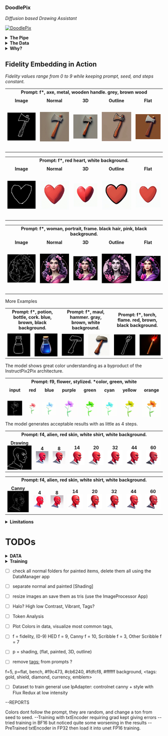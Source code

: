 ### DoodlePix  
*Diffusion based Drawing Assistant*

[![DoodlePix](https://github.com/user-attachments/assets/b6a44dc0-6d01-4285-a5ad-9f6fedf91656)](https://github.com/user-attachments/assets/b6a44dc0-6d01-4285-a5ad-9f6fedf91656)

<details>
  <summary><strong>The Pipe</strong></summary>
  
  - **Base Model:** StableDiffusion 2.1  
  - **Inference:** fits in < 4GB  
  - **Speed:** ~15 steps/second  
  - **Training Requirements:** < 14GB
  - **Pipeline:** InstructPix2Pix (+ custom fidelity input)
</details>

<details>
  <summary><strong>The Data</strong></summary>

  - **Data Size:** ~4.5k images (for now)  
  - **Image Generation:** Dalle-3 and Flux-Redux  
  - **Edge Extraction:** Canny, Fake Scribble, Scribble Xdog, HED soft edge  
  - **Doodles** were hand-drawn and compose about 10% of the edges (for now)
</details>

    
<details>
  <summary><strong>Why?</strong></summary>
  
  <p>
    The objective is to train a model able to take drawings as inputs.
  </p>
  
  <p>
    While most models and controlnets were trained using canny or similar line extractors as inputs(which focus on the most prominent lines in an image),
  drawings are made with intention. A few squiggly lines placed in the right place can deliver a much better idea of what's being represented in the image:
  </p>
  
  <table style="width: 60%; table-layout: fixed;">
    <tr>
      <td style="text-align: center;">
        <strong>Drawing</strong><br>
        <img src="assets/alien/alienDrawing.png" alt="Drawing" style="width: 60%; max-width: 240px; height: auto; object-fit: contain;">
      </td>
      <td style="text-align: center;">
        <strong>Canny</strong><br>
        <img src="assets/alien/alienCanny.png" alt="Canny" style="width: 60%; max-width: 240px; height: auto; object-fit: contain;">
      </td>
    </tr>
  </table>
  
  <p>
    To address this, I train a *Fidelity embedding* that injects an explicit fidelity signal into the Unet, allowing it to modulate its denoising behavior accordingly.
  </p>
  
  <p>
    The FidelityMLP (ranging from 0 to 9; f0–f9) lets users decide how much the model should "correct" their drawing. 
 </p> 
 <p> 
  Although the InstructPix2Pix pipeline supports an ImageGuidance factor to control adherence to the input image, it tends to follow the drawing too strictly at higher values while losing compositional nuances at lower values.
 </p> 
  
  
</details>

## Fidelity Embedding in Action

*Fidelity values range from 0 to 9 while keeping prompt, seed, and steps constant.*

<table style="width:100%; table-layout: fixed;">
  <tr>
    <td colspan="5" style="text-align:center; font-weight:bold; font-size:0.9rem; padding-bottom:8px;">
      Prompt: f*, axe, metal, wooden handle. grey, brown wood
    </td>
  </tr>
  <tr>
    <td style="text-align:center;">
      <strong>Image</strong><br>
      <img src="assets/axe.png" alt="Axe Image" style="width:150px; height:150px; object-fit:contain;">
    </td>
    <td style="text-align:center;">
      <strong>Normal</strong><br>
      <img src="assets/AxeNormal.gif" alt="Axe Normal" style="width:150px; height:150px; object-fit:contain;">
    </td>
    <td style="text-align:center;">
      <strong>3D</strong><br>
      <img src="assets/Axe3D.gif" alt="Axe 3D" style="width:150px; height:150px; object-fit:contain;">
    </td>
    <td style="text-align:center;">
      <strong>Outline</strong><br>
      <img src="assets/AxeOutline.gif" alt="Axe Outline" style="width:150px; height:150px; object-fit:contain;">
    </td>
    <td style="text-align:center;">
      <strong>Flat</strong><br>
      <img src="assets/AxeFlat.gif" alt="Axe Flat" style="width:150px; height:150px; object-fit:contain;">
    </td>
  </tr>
</table>

<table style="width:100%; table-layout: fixed;">
  <tr>
    <td colspan="5" style="text-align:center; font-weight:bold; font-size:0.9rem; padding-bottom:8px;">
      Prompt: f*, red heart, white background.
    </td>
  </tr>
  <tr>
    <td style="text-align:center;">
      <strong>Image</strong><br>
      <img src="assets/heart.png" alt="Heart Image" style="width:150px; height:150px; object-fit:contain;">
    </td>
    <td style="text-align:center;">
      <strong>Normal</strong><br>
      <img src="assets/Heart.gif" alt="Heart Normal" style="width:150px; height:150px; object-fit:contain;">
    </td>
    <td style="text-align:center;">
      <strong>3D</strong><br>
      <img src="assets/Heart3D.gif" alt="Heart 3D" style="width:150px; height:150px; object-fit:contain;">
    </td>
    <td style="text-align:center;">
      <strong>Outline</strong><br>
      <img src="assets/HeartOutline.gif" alt="Heart Outline" style="width:150px; height:150px; object-fit:contain;">
    </td>
    <td style="text-align:center;">
      <strong>Flat</strong><br>
      <img src="assets/HeartFlat.gif" alt="Heart Flat" style="width:150px; height:150px; object-fit:contain;">
    </td>
  </tr>
</table>

<table style="width:100%; table-layout: fixed;">
  <tr>
    <td colspan="5" style="text-align:center; font-weight:bold; font-size:0.9rem; padding-bottom:8px;">
      Prompt: f*, woman, portrait, frame. black hair, pink, black background.
    </td>
  </tr>
  <tr>
    <td style="text-align:center;">
      <strong>Image</strong><br>
      <img src="assets/woman.png" alt="Woman Image" style="width:150px; height:150px; object-fit:contain;">
    </td>
    <td style="text-align:center;">
      <strong>Normal</strong><br>
      <img src="assets/WomanNormal.gif" alt="Woman Normal" style="width:150px; height:150px; object-fit:contain;">
    </td>
    <td style="text-align:center;">
      <strong>3D</strong><br>
      <img src="assets/Woman3D.gif" alt="Woman 3D" style="width:150px; height:150px; object-fit:contain;">
    </td>
    <td style="text-align:center;">
      <strong>Outline</strong><br>
      <img src="assets/WomanOutline.gif" alt="Woman Outline" style="width:150px; height:150px; object-fit:contain;">
    </td>
    <td style="text-align:center;">
      <strong>Flat</strong><br>
      <img src="assets/WomanFlat.gif" alt="Woman Flat" style="width:150px; height:150px; object-fit:contain;">
    </td>
  </tr>
</table>

More Examples

<table style="width:100%; table-layout: fixed;">
  <tr>
    <td colspan="2" style="text-align:center; font-weight:bold; font-size:0.9rem; padding-bottom:8px;">
      Prompt: f*, potion, bottle, cork. blue, brown, black background.
    </td>
    <td colspan="2" style="text-align:center; font-weight:bold; font-size:0.9rem; padding-bottom:8px;">
      Prompt: f*, maul, hammer. gray, brown, white background.
    </td>
    <td colspan="2" style="text-align:center; font-weight:bold; font-size:0.9rem; padding-bottom:8px;">
      Prompt: f*, torch, flame. red, brown, black background.
    </td>
  </tr>
  <tr>
    <td style="text-align:center;">
      <img src="assets/potion.png" alt="Potion Image" style="width:100%; max-width:150px; height:auto; object-fit:contain;">
    </td>
    <td style="text-align:center;">
      <img src="assets/PotionSingle.gif" alt="Potion Normal" style="width:100%; max-width:150px; height:auto; object-fit:contain;">
    </td>
    <td style="text-align:center;">
      <img src="assets/maul.png" alt="Maul Image" style="width:100%; max-width:150px; height:auto; object-fit:contain;">
    </td>
    <td style="text-align:center;">
      <img src="assets/maulNormal.gif" alt="Maul Normal" style="width:100%; max-width:150px; height:auto; object-fit:contain;">
    </td>
    <td style="text-align:center;">
      <img src="assets/torch.png" alt="Torch Image" style="width:100%; max-width:150px; height:auto; object-fit:contain;">
    </td>
    <td style="text-align:center;">
      <img src="assets/TorchSingle.gif" alt="Torch Normal" style="width:100%; max-width:150px; height:auto; object-fit:contain;">
    </td>
  </tr>
</table>

The model shows great color understanding as a byproduct of the InstructPix2Pix architecture.

<table style="width:100%; height: 124px; table-layout: fixed;">
  <tr>
    <td colspan="8" style="text-align:center; font-weight:bold; font-size:0.9rem; padding-bottom:8px;">
      Prompt: f9, flower, stylized. *color, green, white
    </td>
  </tr>
  <tr>
    <td style="text-align:center;">
      <strong>input</strong><br>
      <img src="assets/flowerInput.png" alt="Flower Input" style="width:100px; height:100px; object-fit:contain;">
    </td>
    <td style="text-align:center;">
      <strong>red</strong><br>
      <img src="assets/flower2.png" alt="Flower red" style="width:100px; height:100px; object-fit:contain;">
    </td>
    <td style="text-align:center;">
      <strong>blue</strong><br>
      <img src="assets/flower3.png" alt="Flower light blue" style="width:100px; height:100px; object-fit:contain;">
    </td>
    <td style="text-align:center;">
      <strong>purple</strong><br>
      <img src="assets/flower4.png" alt="Flower purple" style="width:100px; height:100px; object-fit:contain;">
    </td>
    <td style="text-align:center;">
      <strong>green</strong><br>
      <img src="assets/flower1.png" alt="Flower green" style="width:100px; height:100px; object-fit:contain;">
    </td>
    <td style="text-align:center;">
      <strong>cyan</strong><br>
      <img src="assets/flower6.png" alt="Flower cyan" style="width:100px; height:100px; object-fit:contain;">
    </td>
    <td style="text-align:center;">
      <strong>yellow</strong><br>
      <img src="assets/flower7.png" alt="Flower light green" style="width:100px; height:100px; object-fit:contain;">
    </td>
    <td style="text-align:center;">
      <strong>orange</strong><br>
      <img src="assets/flower8.png" alt="Flower orange" style="width:100px; height:100px; object-fit:contain;">
    </td>
  </tr>
</table>

The model generates acceptable results with as little as 4 steps.

<table style="width:100%; table-layout: fixed;">
  <tr>
    <td colspan="8" style="text-align:center; font-weight:bold; font-size:0.9rem; padding-bottom:8px;">
      Prompt: f4, alien, red skin, white shirt, white background.
    </td>
  </tr>
  <tr>
    <td style="text-align:center;">
      <strong>Drawing</strong><br>
      <img src="assets/alien/alienDrawing.png" alt="Alien Drawing" style="width:100%; max-width:150px; height:auto; object-fit:contain;">
    </td>
    <td style="text-align:center;">
      <strong>4 </strong><br>
      <img src="assets/alien/AlienD_4steps.png" alt="Alien 4" style="width:100%; max-width:150px; height:auto; object-fit:contain;">
    </td>
    <td style="text-align:center;">
      <strong>8 </strong><br>
      <img src="assets/alien/AlienD_8steps.png" alt="Alien 8" style="width:100%; max-width:150px; height:auto; object-fit:contain;">
    </td>
    <td style="text-align:center;">
      <strong>14</strong><br>
      <img src="assets/alien/AlienD_14steps.png" alt="Alien 14" style="width:100%; max-width:150px; height:auto; object-fit:contain;">
    </td>
    <td style="text-align:center;">
      <strong>20</strong><br>
      <img src="assets/alien/AlienD_20steps.png" alt="Alien 20" style="width:100%; max-width:150px; height:auto; object-fit:contain;">
    </td>
    <td style="text-align:center;">
      <strong>32</strong><br>
      <img src="assets/alien/AlienD_32steps.png" alt="Alien 32" style="width:100%; max-width:150px; height:auto; object-fit:contain;">
    </td>
    <td style="text-align:center;">
      <strong>44</strong><br>
      <img src="assets/alien/AlienD_44steps.png" alt="Alien 44" style="width:100%; max-width:150px; height:auto; object-fit:contain;">
    </td>
    <td style="text-align:center;">
      <strong>60</strong><br>
      <img src="assets/alien/AlienD_60steps.png" alt="Alien 60" style="width:100%; max-width:150px; height:auto; object-fit:contain;">
    </td>
  </tr>
</table>

<table style="width:100%; table-layout: fixed;">
  <tr>
    <td colspan="8" style="text-align:center; font-weight:bold; font-size:0.9rem; padding-bottom:8px;">
      Prompt: f4, alien, red skin, white shirt, white background.
    </td>
  </tr>
  <tr>
    <td style="text-align:center;">
      <strong>Canny</strong><br>
      <img src="assets/alien/alienCanny.png" alt="Alien Canny" style="width:100%; max-width:150px; height:auto; object-fit:contain;">
    </td>
    <td style="text-align:center;">
      <strong>4 </strong><br>
      <img src="assets/alien/AlienC_4steps.png" alt="Alien Canny 4" style="width:100%; max-width:150px; height:auto; object-fit:contain;">
    </td>
    <td style="text-align:center;">
      <strong>8 </strong><br>
      <img src="assets/alien/AlienC_8steps.png" alt="Alien Canny 8" style="width:100%; max-width:150px; height:auto; object-fit:contain;">
    </td>
    <td style="text-align:center;">
      <strong>14</strong><br>
      <img src="assets/alien/AlienC_14steps.png" alt="Alien Canny 14" style="width:100%; max-width:150px; height:auto; object-fit:contain;">
    </td>
    <td style="text-align:center;">
      <strong>20</strong><br>
      <img src="assets/alien/AlienC_20steps.png" alt="Alien Canny 20" style="width:100%; max-width:150px; height:auto; object-fit:contain;">
    </td>
    <td style="text-align:center;">
      <strong>32</strong><br>
      <img src="assets/alien/AlienC_32steps.png" alt="Alien Canny 32" style="width:100%; max-width:150px; height:auto; object-fit:contain;">
    </td>
    <td style="text-align:center;">
      <strong>44</strong><br>
      <img src="assets/alien/AlienC_44steps.png" alt="Alien Canny 44" style="width:100%; max-width:150px; height:auto; object-fit:contain;">
    </td>
    <td style="text-align:center;">
      <strong>60</strong><br>
      <img src="assets/alien/AlienC_60steps.png" alt="Alien Canny 60" style="width:100%; max-width:150px; height:auto; object-fit:contain;">
    </td>
  </tr>
</table>

<details>
  <summary><strong>Limitations</strong></summary>
  
  - The **Model** was trained mainly on objects, items. Things rather than Characters.
  - Swords and Blades are a work in progress (lack of Doodle inputs).
  - Flat style wasn't properly learned due to lack of data.
  - Fidelity 0 (f0) is actually high fidelity due to lack of data.
  - It inherits most of the limitations of the StableDiffusion 2.1 model.
  - Training was done at minimum batch size and resolution cause of GPU limitations.
    
</details>

# TODOs

<details>
  <summary><strong>DATA</strong></summary>
  
- [ ] Increase hand-drawn line inputs
- [ ] Smaller-Bigger subject variations
- [ ] Background Variations
- [ ] Increase Flat style representation
- [ ] Improve colors matches in prompts
- [ ] Clean up
- [ ] Release Data opensource

</details>

<details>
  <summary><strong>Training</strong></summary>
  
- [ ] Train full-precision with bigger batch size.
- [ ] Implement "Details" injection.
- [ ] Release V1.
- [ ] Release DoodleCharacters (DoodlePix but for characters)
- [ ] Release Lora Training code
- [ ] Test Bigger Models
      
</details>







- [ ] check all normal folders for painted items, delete them all using the DataManager app
- [ ] separate normal and painted [Shading]
- [ ] resize images an save them as tris (use the ImageProcessor App)

- [ ] Halo? High low Contrast, Vibrant, Tags?
- [ ] Token Analysis
- [ ] Plot Colors in data, visualize most common tags, 
- [ ] f = fidelity, (0-9) HED f = 9, Canny f = 10, Scribble f = 3, Other Scribble f = 7
- [ ] p = shading, (flat, painted, 3D, outline)
- [ ] remove <tags:> from prompts ?

f=5, p=flat, bench, #f9c473, #cb6240, #fdfcf8, #ffffff background, <tags: gold, shield, diamond, currency, emblem>

- [ ] Dataset to train general use IpAdapter: controlnet canny + style with Flux Redux at low intensity

--REPORTS

Colors dont follow the prompt, they are random, and change a ton from seed to seed.
--Training with txtEncoder requiring grad kept giving errors
--tried training in BF16 but noticed quite some worsening in the results
--PreTrained txtEncoder in FP32 then load it into unet FP16 training.
